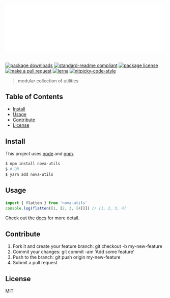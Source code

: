 
<div align="center">
    <img src="./header.svg">
</div>
<br>

[![package downloads](https://img.shields.io/npm/dm/nova-utils.svg?style=flat-square)](https://npmjs.org/package/nova-utils) [![standard-readme compliant](https://img.shields.io/badge/readme%20style-standard-brightgreen.svg?style=flat-square)](https://github.com/RichardLitt/standard-readme) [![package license](https://img.shields.io/npm/l/nova-utils.svg?style=flat-square)](https://npmjs.org/package/nova-utils) [![make a pull request](https://img.shields.io/badge/PRs-welcome-brightgreen.svg?style=flat-square)](http://makeapullrequest.com) [![lerna](https://img.shields.io/badge/maintained%20with-lerna-cc00ff.svg)](https://lernajs.io/) [![nitpicky-code-style](https://img.shields.io/badge/code%20style-nitpicky-7681ED.svg?style=flat-square)](https://github.com/tiaanduplessis/eslint-config-nitpicky)

> modular collection of utilities

## Table of Contents

- [Install](#install)
- [Usage](#usage)
- [Contribute](#contribute)
- [License](#License)

## Install

This project uses [node](https://nodejs.org) and [npm](https://www.npmjs.com).

```sh
$ npm install nova-utils
$ # OR
$ yarn add nova-utils
```

## Usage

```js
import { flatten } from 'nova-utils'
console.log(flatten([1, [2, 3, [4]]]) // [1, 2, 3, 4]
```

Check out the [docs](https://bitlevel-io.github.io/nova/) for more detail.

## Contribute

1. Fork it and create your feature branch: git checkout -b my-new-feature
2. Commit your changes: git commit -am 'Add some feature'
3. Push to the branch: git push origin my-new-feature
4. Submit a pull request

## License

MIT
